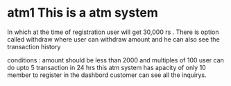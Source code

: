 # atm1 This is a atm system 

In which at the time of registration user will get 30,000 rs .
There is option called withdraw where user can withdraw amount and he can also see the transaction history

conditions :
amount should be less than 2000 and multiples of 100
user can do upto 5 transaction in 24 hrs
this atm system has apacity of only 10 member to register
in the dashbord customer can see all the inquirys.
